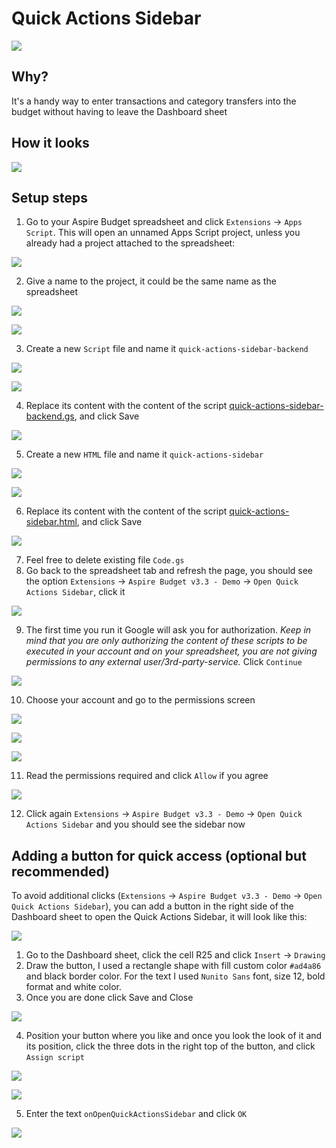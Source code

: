 # Quick Actions Sidebar

![](./screenshots/quick-actions-sidebar-only-screenshot.png)

## Why?

It's a handy way to enter transactions and category transfers into the budget without having to leave the Dashboard sheet

## How it looks

![](./screenshots/quick-actions-sidebar-screenshot.png)

## Setup steps

1. Go to your Aspire Budget spreadsheet and click `Extensions` -> `Apps Script`. This will open an unnamed Apps Script project, unless you already had a project attached to the spreadsheet:

![](./screenshots/setup-step-1.png)

2. Give a name to the project, it could be the same name as the spreadsheet

![](./screenshots/setup-step-2.1.png)

![](./screenshots/setup-step-2.2.png)

3. Create a new `Script` file and name it `quick-actions-sidebar-backend`

![](./screenshots/setup-step-3.1.png)

![](./screenshots/setup-step-3.2.png)

4. Replace its content with the content of the script [quick-actions-sidebar-backend.gs](./quick-actions-sidebar-backend.gs), and click Save

![](./screenshots/setup-step-4.png)

5. Create a new `HTML` file and name it `quick-actions-sidebar`

![](./screenshots/setup-step-5.1.png)

![](./screenshots/setup-step-5.2.png)

6. Replace its content with the content of the script [quick-actions-sidebar.html](./quick-actions-sidebar.html), and click Save

![](./screenshots/setup-step-6.png)

7. Feel free to delete existing file `Code.gs`
8. Go back to the spreadsheet tab and refresh the page, you should see the option `Extensions` -> `Aspire Budget v3.3 - Demo` -> `Open Quick Actions Sidebar`, click it

![](./screenshots/setup-step-8.png)

9. The first time you run it Google will ask you for authorization. _Keep in mind that you are only authorizing the content of these scripts to be executed in your account and on your spreadsheet, you are not giving permissions to any external user/3rd-party-service._ Click `Continue`

![](./screenshots/setup-step-9.png)

10. Choose your account and go to the permissions screen

![](./screenshots/setup-step-10.1.png)

![](./screenshots/setup-step-10.2.png)

![](./screenshots/setup-step-10.3.png)

11. Read the permissions required and click `Allow` if you agree

![](./screenshots/setup-step-11.png)

12. Click again `Extensions` -> `Aspire Budget v3.3 - Demo` -> `Open Quick Actions Sidebar` and you should see the sidebar now


## Adding a button for quick access (optional but recommended)

To avoid additional clicks (`Extensions` -> `Aspire Budget v3.3 - Demo` -> `Open Quick Actions Sidebar`), you can add a button in the right side of the Dashboard sheet to open the Quick Actions Sidebar, it will look like this:

![](./screenshots/quick-actions-sidebar-with-button-screenshot.png)

1. Go to the Dashboard sheet, click the cell R25 and click `Insert` -> `Drawing`
2. Draw the button, I used a rectangle shape with fill custom color `#ad4a86` and black border color. For the text I used `Nunito Sans` font, size 12, bold format and white color.
3. Once you are done click Save and Close

![](./screenshots/button-step-3.png)

4. Position your button where you like and once you look the look of it and its position, click the three dots in the right top of the button, and click `Assign script`

![](./screenshots/button-step-4.1.png)

![](./screenshots/button-step-4.2.png)

5. Enter the text `onOpenQuickActionsSidebar` and click `OK`

![](./screenshots/button-step-5.png)
